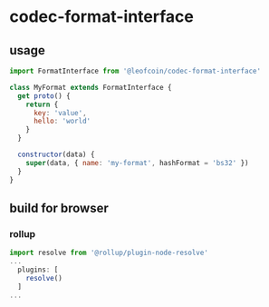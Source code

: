 # codec-format-interface
 
## usage 

```js
import FormatInterface from '@leofcoin/codec-format-interface'

class MyFormat extends FormatInterface {
  get proto() {
    return {
      key: 'value',
      hello: 'world'
    }
  }

  constructor(data) {
    super(data, { name: 'my-format', hashFormat = 'bs32' })
  }
}

```

## build for browser
### rollup
```js
import resolve from '@rollup/plugin-node-resolve'
...
  plugins: [
    resolve()
  ]
...
```